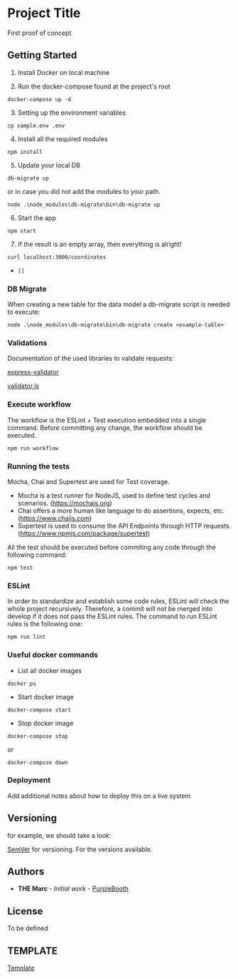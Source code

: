 # Project Title
First proof of concept

## Getting Started
1. Install Docker on local machine

2. Run the docker-compose found at the project's root
```
docker-compose up -d
```

3. Setting up the environment variables
```
cp sample.env .env
```

4.  Install all the required modules
```
npm install
```

5. Update your local DB
```
db-migrate up
```
or in case you did not add the modules to your path.
```
node .\node_modules\db-migrate\bin\db-migrate up
```

6. Start the app
```
npm start
```
7. If the result is an empty array, then everything is alright!
```
curl localhost:3000/coordinates
```
* ```[]```

### DB Migrate
When creating a new table for the data model a db-migrate script is needed to execute:
```
node .\node_modules\db-migrate\bin\db-migrate create <example-table>
```

### Validations

Documentation of the used libraries to validate requests:

[express-validator](https://express-validator.github.io/docs/validation-chain-api.html)

[validator.js](https://github.com/validatorjs/validator.js#validators)

### Execute workflow
The workflow is the ESLint + Test execution embedded into a single command.
Before committing any change, the workflow should be executed.

```
npm run workflow
```

### Running the tests
Mocha, Chai and Supertest are used for Test coverage.

- Mocha is a test runner for NodeJS, used to define test cycles and scenarios. (https://mochajs.org)
- Chai offers a more human like language to do assertions, expects, etc. (https://www.chaijs.com)
- Supertest is used to consume the API Endpoints through HTTP requests. (https://www.npmjs.com/package/supertest)

All the test should be executed before commiting any code through the following command:
```
npm test
```

### ESLint
In order to standardize and establish some code rules, ESLint will check the whole project recursively.
Therefore, a commit will not be merged into develop if it does not pass the ESLint rules. The command to run ESLint
rules is the following one:
```
npm run lint
```

### Useful docker commands
* List all docker images
```
docker ps
```
* Start docker image
```
docker-compose start
```
* Stop docker image
```
docker-compose stop
```
or
```
docker-compose down
```

### Deployment
Add additional notes about how to deploy this on a live system

## Versioning
for example, we should take a look:

 [SemVer](http://semver.org/) for versioning. For the versions available.

## Authors
* **THE Marc** - *Initial work* - [PurpleBooth](https://github.com/PurpleBooth)

## License
To be defined

## TEMPLATE
[Template](https://gist.github.com/PurpleBooth/109311bb0361f32d87a2#file-readme-template-md)
